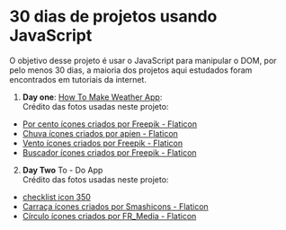 ﻿# 30 dias de projetos usando JavaScript

O objetivo desse projeto é usar o JavaScript para manipular o DOM, por pelo menos 30 dias, a maioria dos projetos aqui estudados foram encontrados em tutoriais da internet.

1) **Day one**: [How To Make Weather App](https://github.com/PMagoga/30-days-with-JavaScript-projects/tree/day_one/WeatherAPP%20-%20Day%201):<br>
  Crédito das fotos usadas neste projeto:
  * <a href="https://www.flaticon.com/br/icones-gratis/por-cento" title="por cento ícones">Por cento ícones criados por Freepik - Flaticon</a>
  * <a href="https://www.flaticon.com/br/icones-gratis/chuva" title="chuva ícones">Chuva ícones criados por apien - Flaticon</a>
  * <a href="https://www.flaticon.com/br/icones-gratis/vento" title="vento ícones">Vento ícones criados por Freepik - Flaticon</a>
  * <a href="https://www.flaticon.com/br/icones-gratis/buscador" title="buscador ícones">Buscador ícones criados por Freepik - Flaticon</a>

2) **Day Two** To - Do App <br>
  Crédito das fotos usadas neste projeto:
  * <a href="https://www.freeiconspng.com/img/1450">checklist icon 350</a>
  * <a href="https://www.flaticon.com/br/icones-gratis/carraca" title="carraça ícones">Carraça ícones criados por Smashicons - Flaticon</a>
  * <a href="https://www.flaticon.com/br/icones-gratis/circulo" title="círculo ícones">Círculo ícones criados por FR_Media - Flaticon</a>